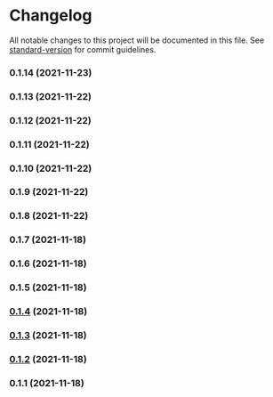 # Changelog

All notable changes to this project will be documented in this file. See [standard-version](https://github.com/conventional-changelog/standard-version) for commit guidelines.

### 0.1.14 (2021-11-23)

### 0.1.13 (2021-11-22)

### 0.1.12 (2021-11-22)

### 0.1.11 (2021-11-22)

### 0.1.10 (2021-11-22)

### 0.1.9 (2021-11-22)

### 0.1.8 (2021-11-22)

### 0.1.7 (2021-11-18)

### 0.1.6 (2021-11-18)

### 0.1.5 (2021-11-18)

### [0.1.4](https://github.com/wallfair-organization/trading-engine/compare/v0.1.3...v0.1.4) (2021-11-18)

### [0.1.3](https://github.com/wallfair-organization/trading-engine/compare/v0.1.2...v0.1.3) (2021-11-18)

### [0.1.2](https://github.com/wallfair-organization/trading-engine/compare/v0.1.1...v0.1.2) (2021-11-18)

### 0.1.1 (2021-11-18)
